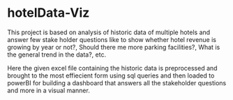 # hotelData-Viz

This project is based on analysis of historic data of multiple hotels and answer few stake holder questions like to show whether hotel revenue is growing by year or not?, Should there me more parking facilities?, What is the general trend in the data?, etc.

Here the given excel file containing the historic data is preprocessed and brought to the most effiecient form using sql queries and then loaded to powerBI for building a dashboard that answers all the stakeholder questions and more in a visual manner.
